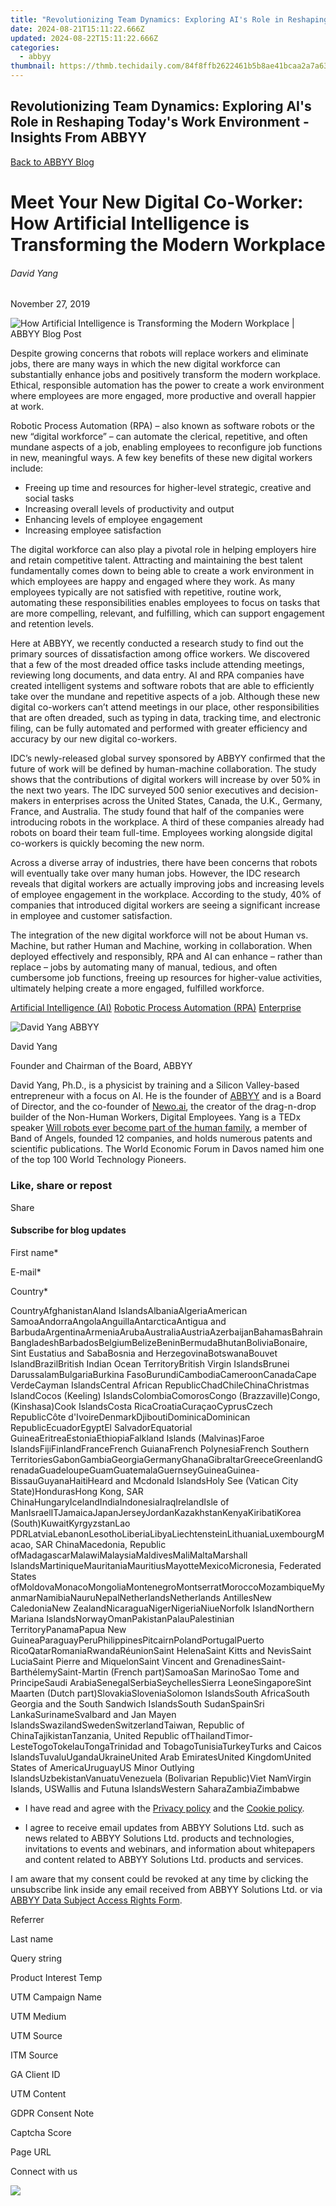 ```yaml
---
title: "Revolutionizing Team Dynamics: Exploring AI's Role in Reshaping Today's Work Environment - Insights From ABBYY"
date: 2024-08-21T15:11:22.666Z
updated: 2024-08-22T15:11:22.666Z
categories:
  - abbyy
thumbnail: https://thmb.techidaily.com/84f8ffb2622461b5b8ae41bcaa2a7a63b43c8ca478ec4a5288c1fa6d62881340.jpg
---
```


## Revolutionizing Team Dynamics: Exploring AI's Role in Reshaping Today's Work Environment - Insights From ABBYY

[Back to ABBYY Blog](https://tools.techidaily.com/abbyy/products/)

# Meet Your New Digital Co-Worker: How Artificial Intelligence is Transforming the Modern Workplace

###### David Yang

November 27, 2019

![How Artificial Intelligence is Transforming the Modern Workplace | ABBYY Blog Post](https://static1.abbyy.com/abbyycommedia/25393/11258_smm_blog_meet-your-new-digital-co-worker_blog_934x400.png) 

Despite growing concerns that robots will replace workers and eliminate jobs, there are many ways in which the new digital workforce can substantially enhance jobs and positively transform the modern workplace. Ethical, responsible automation has the power to create a work environment where employees are more engaged, more productive and overall happier at work.

Robotic Process Automation (RPA) – also known as software robots or the new “digital workforce” – can automate the clerical, repetitive, and often mundane aspects of a job, enabling employees to reconfigure job functions in new, meaningful ways. A few key benefits of these new digital workers include:

* Freeing up time and resources for higher-level strategic, creative and social tasks
* Increasing overall levels of productivity and output
* Enhancing levels of employee engagement
* Increasing employee satisfaction

The digital workforce can also play a pivotal role in helping employers hire and retain competitive talent. Attracting and maintaining the best talent fundamentally comes down to being able to create a work environment in which employees are happy and engaged where they work. As many employees typically are not satisfied with repetitive, routine work, automating these responsibilities enables employees to focus on tasks that are more compelling, relevant, and fulfilling, which can support engagement and retention levels.

Here at ABBYY, we recently conducted a research study to find out the primary sources of dissatisfaction among office workers. We discovered that a few of the most dreaded office tasks include attending meetings, reviewing long documents, and data entry. AI and RPA companies have created intelligent systems and software robots that are able to efficiently take over the mundane and repetitive aspects of a job. Although these new digital co-workers can’t attend meetings in our place, other responsibilities that are often dreaded, such as typing in data, tracking time, and electronic filing, can be fully automated and performed with greater efficiency and accuracy by our new digital co-workers.

IDC’s newly-released global survey sponsored by ABBYY confirmed that the future of work will be defined by human-machine collaboration. The study shows that the contributions of digital workers will increase by over 50% in the next two years. The IDC surveyed 500 senior executives and decision-makers in enterprises across the United States, Canada, the U.K., Germany, France, and Australia. The study found that half of the companies were introducing robots in the workplace. A third of these companies already had robots on board their team full-time. Employees working alongside digital co-workers is quickly becoming the new norm.

Across a diverse array of industries, there have been concerns that robots will eventually take over many human jobs. However, the IDC research reveals that digital workers are actually improving jobs and increasing levels of employee engagement in the workplace. According to the study, 40% of companies that introduced digital workers are seeing a significant increase in employee and customer satisfaction.

The integration of the new digital workforce will not be about Human vs. Machine, but rather Human and Machine, working in collaboration. When deployed effectively and responsibly, RPA and AI can enhance – rather than replace – jobs by automating many of manual, tedious, and often cumbersome job functions, freeing up resources for higher-value activities, ultimately helping create a more engaged, fulfilled workforce.

[Artificial Intelligence (AI)](https://www.abbyy.com/blog/artificial-intelligence-ai/ "Artificial Intelligence (AI)") [Robotic Process Automation (RPA)](https://www.abbyy.com/blog/robotic-process-automation-rpa/ "Robotic Process Automation (RPA)") [Enterprise](https://tools.techidaily.com/abbyy/products/) 

![David Yang ABBYY](https://static4.abbyy.com/abbyycommedia/25651/davidyang-99x99.png)

David Yang

Founder and Chairman of the Board, ABBYY

David Yang, Ph.D., is a physicist by training and a Silicon Valley-based entrepreneur with a focus on AI. He is the founder of [ABBYY](https://tools.techidaily.com/abbyy/products/) and is a Board of Director, and the co-founder of [Newo.ai](https://www.newo.ai/), the creator of the drag-n-drop builder of the Non-Human Workers, Digital Employees. Yang is a TEDx speaker [Will robots ever become part of the human family](https://www.ted.com/talks/morfeus%5Fai%5Fwill%5Frobots%5Fever%5Fbecome%5Fpart%5Fof%5Fthe%5Fhuman%5Ffamily), a member of Band of Angels, founded 12 companies, and holds numerous patents and scientific publications. The World Economic Forum in Davos named him one of the top 100 World Technology Pioneers.

### Like, share or repost

Share 

  
#### Subscribe for blog updates

First name\*

E-mail\*

Сountry\*

СountryAfghanistanAland IslandsAlbaniaAlgeriaAmerican SamoaAndorraAngolaAnguillaAntarcticaAntigua and BarbudaArgentinaArmeniaArubaAustraliaAustriaAzerbaijanBahamasBahrainBangladeshBarbadosBelgiumBelizeBeninBermudaBhutanBoliviaBonaire, Sint Eustatius and SabaBosnia and HerzegovinaBotswanaBouvet IslandBrazilBritish Indian Ocean TerritoryBritish Virgin IslandsBrunei DarussalamBulgariaBurkina FasoBurundiCambodiaCameroonCanadaCape VerdeCayman IslandsCentral African RepublicChadChileChinaChristmas IslandCocos (Keeling) IslandsColombiaComorosCongo (Brazzaville)Congo, (Kinshasa)Cook IslandsCosta RicaCroatiaCuraçaoCyprusCzech RepublicCôte d'IvoireDenmarkDjiboutiDominicaDominican RepublicEcuadorEgyptEl SalvadorEquatorial GuineaEritreaEstoniaEthiopiaFalkland Islands (Malvinas)Faroe IslandsFijiFinlandFranceFrench GuianaFrench PolynesiaFrench Southern TerritoriesGabonGambiaGeorgiaGermanyGhanaGibraltarGreeceGreenlandGrenadaGuadeloupeGuamGuatemalaGuernseyGuineaGuinea-BissauGuyanaHaitiHeard and Mcdonald IslandsHoly See (Vatican City State)HondurasHong Kong, SAR ChinaHungaryIcelandIndiaIndonesiaIraqIrelandIsle of ManIsraelITJamaicaJapanJerseyJordanKazakhstanKenyaKiribatiKorea (South)KuwaitKyrgyzstanLao PDRLatviaLebanonLesothoLiberiaLibyaLiechtensteinLithuaniaLuxembourgMacao, SAR ChinaMacedonia, Republic ofMadagascarMalawiMalaysiaMaldivesMaliMaltaMarshall IslandsMartiniqueMauritaniaMauritiusMayotteMexicoMicronesia, Federated States ofMoldovaMonacoMongoliaMontenegroMontserratMoroccoMozambiqueMyanmarNamibiaNauruNepalNetherlandsNetherlands AntillesNew CaledoniaNew ZealandNicaraguaNigerNigeriaNiueNorfolk IslandNorthern Mariana IslandsNorwayOmanPakistanPalauPalestinian TerritoryPanamaPapua New GuineaParaguayPeruPhilippinesPitcairnPolandPortugalPuerto RicoQatarRomaniaRwandaRéunionSaint HelenaSaint Kitts and NevisSaint LuciaSaint Pierre and MiquelonSaint Vincent and GrenadinesSaint-BarthélemySaint-Martin (French part)SamoaSan MarinoSao Tome and PrincipeSaudi ArabiaSenegalSerbiaSeychellesSierra LeoneSingaporeSint Maarten (Dutch part)SlovakiaSloveniaSolomon IslandsSouth AfricaSouth Georgia and the South Sandwich IslandsSouth SudanSpainSri LankaSurinameSvalbard and Jan Mayen IslandsSwazilandSwedenSwitzerlandTaiwan, Republic of ChinaTajikistanTanzania, United Republic ofThailandTimor-LesteTogoTokelauTongaTrinidad and TobagoTunisiaTurkeyTurks and Caicos IslandsTuvaluUgandaUkraineUnited Arab EmiratesUnited KingdomUnited States of AmericaUruguayUS Minor Outlying IslandsUzbekistanVanuatuVenezuela (Bolivarian Republic)Viet NamVirgin Islands, USWallis and Futuna IslandsWestern SaharaZambiaZimbabwe

* I have read and agree with the [Privacy policy](https://tools.techidaily.com/abbyy/products/) and the [Cookie policy](https://tools.techidaily.com/abbyy/products/).

* I agree to receive email updates from ABBYY Solutions Ltd. such as news related to ABBYY Solutions Ltd. products and technologies, invitations to events and webinars, and information about whitepapers and content related to ABBYY Solutions Ltd. products and services.  
    
I am aware that my consent could be revoked at any time by clicking the unsubscribe link inside any email received from ABBYY Solutions Ltd. or via [ABBYY Data Subject Access Rights Form](https://tools.techidaily.com/abbyy/products/).

Referrer

Last name

Query string

Product Interest Temp

UTM Campaign Name

UTM Medium

UTM Source

ITM Source

GA Client ID

UTM Content

GDPR Consent Note

Captcha Score

Page URL

Connect with us

<ins class="adsbygoogle"
     style="display:block"
     data-ad-format="autorelaxed"
     data-ad-client="ca-pub-7571918770474297"
     data-ad-slot="1223367746"></ins>



<ins class="adsbygoogle"
     style="display:block"
     data-ad-client="ca-pub-7571918770474297"
     data-ad-slot="8358498916"
     data-ad-format="auto"
     data-full-width-responsive="true"></ins>

<!-- affiliate ads begin -->
<a href="https://secure.2checkout.com/order/checkout.php?PRODS=4940312&QTY=1&AFFILIATE=108875&CART=1"><img src="https://secure.avangate.com/images/merchant/333ac5d90817d69113471fbb6e531bee/sps-partnership-728x90eng.png" border="0"></a>
<!-- affiliate ads end -->